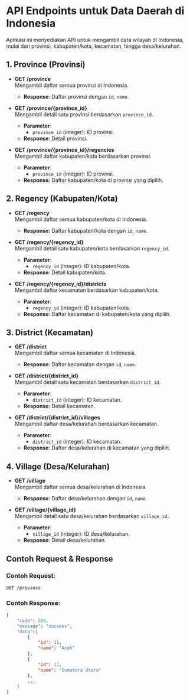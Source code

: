 <!-- <p align="center"><a href="https://laravel.com" target="_blank"><img src="https://raw.githubusercontent.com/laravel/art/master/logo-lockup/5%20SVG/2%20CMYK/1%20Full%20Color/laravel-logolockup-cmyk-red.svg" width="400" alt="Laravel Logo"></a></p>

<p align="center">
<a href="https://github.com/laravel/framework/actions"><img src="https://github.com/laravel/framework/workflows/tests/badge.svg" alt="Build Status"></a>
<a href="https://packagist.org/packages/laravel/framework"><img src="https://img.shields.io/packagist/dt/laravel/framework" alt="Total Downloads"></a>
<a href="https://packagist.org/packages/laravel/framework"><img src="https://img.shields.io/packagist/v/laravel/framework" alt="Latest Stable Version"></a>
<a href="https://packagist.org/packages/laravel/framework"><img src="https://img.shields.io/packagist/l/laravel/framework" alt="License"></a>
</p>

## About Laravel

Laravel is a web application framework with expressive, elegant syntax. We believe development must be an enjoyable and creative experience to be truly fulfilling. Laravel takes the pain out of development by easing common tasks used in many web projects, such as:

- [Simple, fast routing engine](https://laravel.com/docs/routing).
- [Powerful dependency injection container](https://laravel.com/docs/container).
- Multiple back-ends for [session](https://laravel.com/docs/session) and [cache](https://laravel.com/docs/cache) storage.
- Expressive, intuitive [database ORM](https://laravel.com/docs/eloquent).
- Database agnostic [schema migrations](https://laravel.com/docs/migrations).
- [Robust background job processing](https://laravel.com/docs/queues).
- [Real-time event broadcasting](https://laravel.com/docs/broadcasting).

Laravel is accessible, powerful, and provides tools required for large, robust applications.

## Learning Laravel

Laravel has the most extensive and thorough [documentation](https://laravel.com/docs) and video tutorial library of all modern web application frameworks, making it a breeze to get started with the framework.

You may also try the [Laravel Bootcamp](https://bootcamp.laravel.com), where you will be guided through building a modern Laravel application from scratch.

If you don't feel like reading, [Laracasts](https://laracasts.com) can help. Laracasts contains thousands of video tutorials on a range of topics including Laravel, modern PHP, unit testing, and JavaScript. Boost your skills by digging into our comprehensive video library.

## Laravel Sponsors

We would like to extend our thanks to the following sponsors for funding Laravel development. If you are interested in becoming a sponsor, please visit the [Laravel Partners program](https://partners.laravel.com).

### Premium Partners

- **[Vehikl](https://vehikl.com/)**
- **[Tighten Co.](https://tighten.co)**
- **[WebReinvent](https://webreinvent.com/)**
- **[Kirschbaum Development Group](https://kirschbaumdevelopment.com)**
- **[64 Robots](https://64robots.com)**
- **[Curotec](https://www.curotec.com/services/technologies/laravel/)**
- **[Cyber-Duck](https://cyber-duck.co.uk)**
- **[DevSquad](https://devsquad.com/hire-laravel-developers)**
- **[Jump24](https://jump24.co.uk)**
- **[Redberry](https://redberry.international/laravel/)**
- **[Active Logic](https://activelogic.com)**
- **[byte5](https://byte5.de)**
- **[OP.GG](https://op.gg)**

## Contributing

Thank you for considering contributing to the Laravel framework! The contribution guide can be found in the [Laravel documentation](https://laravel.com/docs/contributions).

## Code of Conduct

In order to ensure that the Laravel community is welcoming to all, please review and abide by the [Code of Conduct](https://laravel.com/docs/contributions#code-of-conduct).

## Security Vulnerabilities

If you discover a security vulnerability within Laravel, please send an e-mail to Taylor Otwell via [taylor@laravel.com](mailto:taylor@laravel.com). All security vulnerabilities will be promptly addressed.

## License

The Laravel framework is open-sourced software licensed under the [MIT license](https://opensource.org/licenses/MIT). -->

# API Endpoints untuk Data Daerah di Indonesia

Aplikasi ini menyediakan API untuk mengambil data wilayah di Indonesia, mulai dari provinsi, kabupaten/kota, kecamatan, hingga desa/kelurahan.

## 1. Province (Provinsi)

-   **GET /province**  
    Mengambil daftar semua provinsi di Indonesia.

    -   **Response**: Daftar provinsi dengan `id`, `name`.

-   **GET /province/{province_id}**  
    Mengambil detail satu provinsi berdasarkan `province_id`.

    -   **Parameter**:
        -   `province_id` (integer): ID provinsi.
    -   **Response**: Detail provinsi.

-   **GET /province/{province_id}/regencies**  
    Mengambil daftar kabupaten/kota berdasarkan provinsi.
    -   **Parameter**:
        -   `province_id` (integer): ID provinsi.
    -   **Response**: Daftar kabupaten/kota di provinsi yang dipilih.

## 2. Regency (Kabupaten/Kota)

-   **GET /regency**  
    Mengambil daftar semua kabupaten/kota di Indonesia.

    -   **Response**: Daftar kabupaten/kota dengan `id`, `name`.

-   **GET /regency/{regency_id}**  
    Mengambil detail satu kabupaten/kota berdasarkan `regency_id`.

    -   **Parameter**:
        -   `regency_id` (integer): ID kabupaten/kota.
    -   **Response**: Detail kabupaten/kota.

-   **GET /regency/{regency_id}/districts**  
    Mengambil daftar kecamatan berdasarkan kabupaten/kota.
    -   **Parameter**:
        -   `regency_id` (integer): ID kabupaten/kota.
    -   **Response**: Daftar kecamatan di kabupaten/kota yang dipilih.

## 3. District (Kecamatan)

-   **GET /district**  
    Mengambil daftar semua kecamatan di Indonesia.

    -   **Response**: Daftar kecamatan dengan `id`, `name`.

-   **GET /district/{district_id}**  
    Mengambil detail satu kecamatan berdasarkan `district_id`.

    -   **Parameter**:
        -   `district_id` (integer): ID kecamatan.
    -   **Response**: Detail kecamatan.

-   **GET /district/{district_id}/villages**  
    Mengambil daftar desa/kelurahan berdasarkan kecamatan.
    -   **Parameter**:
        -   `district_id` (integer): ID kecamatan.
    -   **Response**: Daftar desa/kelurahan di kecamatan yang dipilih.

## 4. Village (Desa/Kelurahan)

-   **GET /village**  
    Mengambil daftar semua desa/kelurahan di Indonesia.

    -   **Response**: Daftar desa/kelurahan dengan `id`, `name`.

-   **GET /village/{village_id}**  
    Mengambil detail satu desa/kelurahan berdasarkan `village_id`.
    -   **Parameter**:
        -   `village_id` (integer): ID desa/kelurahan.
    -   **Response**: Detail desa/kelurahan.

## Contoh Request & Response

### Contoh Request:

```bash
GET /province
```

### Contoh Response:

```json
[
    "code": 200,
    "message": "success",
    "data":[
        {
            "id": 11,
            "name": "Aceh"
        },
        {
            "id": 12,
            "name": "Sumatera Utara"
        },
        ...
    ]
]
```
